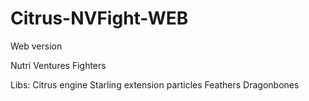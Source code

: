 Citrus-NVFight-WEB
==================

Web version

Nutri Ventures Fighters

Libs:
Citrus engine
Starling extension particles
Feathers
Dragonbones
